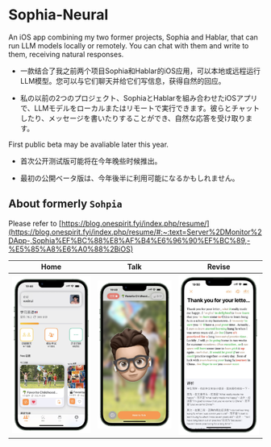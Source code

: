 # Sophia-Neural
An iOS app combining my two former projects, Sophia and Hablar, that can run LLM models locally or remotely. You can chat with them and write to them, receiving natural responses.

- 一款结合了我之前两个项目Sophia和Hablar的iOS应用，可以本地或远程运行LLM模型。您可以与它们聊天并给它们写信息，获得自然的回应。

- 私の以前の2つのプロジェクト、SophiaとHablarを組み合わせたiOSアプリで、LLMモデルをローカルまたはリモートで実行できます。彼らとチャットしたり、メッセージを書いたりすることができ、自然な応答を受け取ります。

First public beta may be avaliable later this year.

- 首次公开测试版可能将在今年晚些时候推出。

- 最初の公開ベータ版は、今年後半に利用可能になるかもしれません。



## About formerly `Sohpia`

Please refer to [https://blog.onespirit.fyi/index.php/resume/](https://blog.onespirit.fyi/index.php/resume/#:~:text=Server%2DMonitor%2DApp-,Sophia%EF%BC%88%E8%AF%B4%E6%96%90%EF%BC%89,-%E5%85%A8%E6%A0%88%2BiOS)

|Home|Talk|Revise|
|-|-|-|
|![](./README_SRC/home.jpeg)|![](./README_SRC/talk.jpeg)|![](./README_SRC/revise.jpeg)|